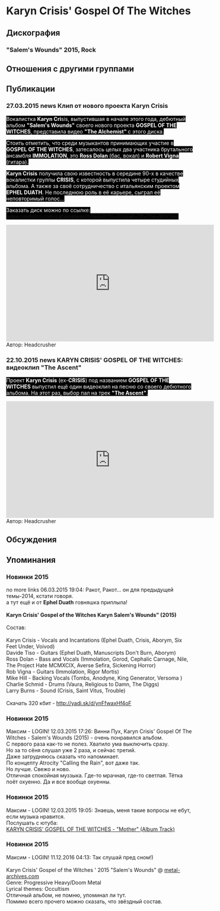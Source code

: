 # Karyn Crisis' Gospel Of The Witches



## Дискография

### "Salem's Wounds" 2015, Rock




## Отношения с другими группами


## Публикации

### 27.03.2015 news Клип от нового проекта Karyn Crisis

<P><FONT style="BACKGROUND-COLOR: #000000" color=#ffffff>Вокалистка <STRONG>Karyn Cri</STRONG>sis, выпустившая в начале этого года, дебютный альбом <STRONG>"Salem's Wounds"</STRONG> своего нового проекта <STRONG>GOSPEL OF THE WITCHES</STRONG>, представила видео <STRONG>"The Alchemist" </STRONG>с этого&nbsp;диска.</FONT></P>
<P><FONT style="BACKGROUND-COLOR: #000000" color=#ffffff>Стоить отметить, что среди музыкантов принимающих участие в <STRONG>GOSPEL OF THE WITCHES</STRONG>, затесалось целых два участника брутального ансамбля <STRONG>IMMOLATION</STRONG>, это <STRONG>Ross Dolan</STRONG> (бас, вокал) и <STRONG>Robert Vigna</STRONG> (гитара).</FONT></P>
<P><FONT style="BACKGROUND-COLOR: #000000" color=#ffffff><STRONG>Karyn Crisis</STRONG> получила свою известность в середине 90-х в качестве вокалистки группы <STRONG>CRISIS</STRONG>, с которой выпустила четыре студийных альбома. А также за своё сотрудничество с итальянским проектом <STRONG>EPHEL DUATH</STRONG>. Не последнюю роль в её карьере, сыграл её неповторимый голос...</FONT></P>
<P><FONT style="BACKGROUND-COLOR: #000000" color=#ffffff>Заказать диск можно по ссылке: <A href="http://www.cmdistro.com/catalogsearch/result/?q=Gospel+Of+The+Witches">www.cmdistro.com/catalogsearch/result/?q=Gospel+Of+The+Witches</A></FONT></P>
<CENTER><IFRAME height=315 src="https://www.youtube.com/embed/2piIXVm8Z5Y" frameBorder=0 width=560 allowfullscreen></IFRAME></CENTER>
Автор: Headcrusher

### 22.10.2015 news KARYN CRISIS&#39; GOSPEL OF THE WITCHES: видеоклип &quot;The Ascent&quot;

<P><FONT style="BACKGROUND-COLOR: #000000" color=#ffffff>Проект<STRONG> Karyn Crisis</STRONG> (ex-<STRONG>CRISIS</STRONG>) под названием <STRONG>GOSPEL OF THE WITCHES</STRONG> выпустил ещё один видеоклип на песню со своего дебютного альбома. На этот раз,&nbsp;выбор пал на трек&nbsp;<STRONG>"The Ascent"</STRONG>.</FONT></P>
<CENTER><IFRAME height=315 src="https://www.youtube.com/embed/IMZsN1Fwqi8" frameBorder=0 width=560 allowfullscreen></IFRAME></CENTER>
Автор: Headcrusher


## Обсуждения


## Упоминания

### Новинки 2015

no more links 06.03.2015 19:04:
Ракот, Ракот... он для предыдущей темы-2014, кстати говоря. <BR>а тут ещё и от <B>Ephel Duath</B> говняшка приплыла!<BR><BR><B>Karyn Crisis' Gospel of the Witches Karyn Salem's Wounds" (2015)</B><BR><BR>Состав:<BR><BR>Karyn Crisis - Vocals and Incantations (Ephel Duath, Crisis, Aborym, Six Feet Under, Voivod)<BR>Davide Tiso - Guitars (Ephel Duath, Manuscripts Don't Burn, Aborym)<BR>Ross Dolan - Bass and Vocals (Immolation, Gorod, Cephalic Carnage, Nile, The Project Hate MCMXCIX, Averse Sefira, Sickening Horror)<BR>Rob Vigna - Guitars (Immolation, Rigor Mortis)<BR>Mike Hill - Backing Vocals (Tombs, Anodyne, King Generator, Versoma )<BR>Charlie Schmid - Drums (Vaura, Religious to Damn, The Diggs)<BR>Larry Burns - Sound (Crisis, Saint Vitus, Trouble) <BR><BR>Скачать 320 кбит - <A HREF="http://yadi.sk/d/ynFfwaxHf4oF" TARGET="_blank">http://yadi.sk/d/ynFfwaxHf4oF</A>

### Новинки 2015

Максим - LOGIN! 12.03.2015 17:26:
Винни Пух, Karyn Crisis' Gospel Of The Witches - Salem's Wounds (2015) - очень понравился альбом.<BR>С первого раза как-то не полез. Хватило ума выключить сразу.<BR>Но за то сёня слушал уже 2 раза, и сейчас третий.<BR>Даже затрудняюсь сказать что напоминает.<BR>По концепту Atrocity "Calling the Rain", вот даже так.<BR>Но лучше. Свежо и ново.<BR>Отличная спокойная муззыка. Где-то мрачная, где-то светлая. Тётка поёт охуенно. Да и все вообще охуенны.

### Новинки 2015

Максим - LOGIN! 12.03.2015 19:05:
Знаешь, меня такие вопросы не ебут, если музыка нравится.<BR>Послушать с ютуба:<BR><A HREF="http://www.youtube.com/watch?v=_1AIUdaHT_k" TARGET="_blank">KARYN CRISIS' GOSPEL OF THE WITCHES - "Mother" (Album Track)</A>

### Новинки 2015

Максим - LOGIN! 11.12.2016 04:13:
Так слушай пред сном!)<BR><BR>Karyn Crisis' Gospel of the Witches ' 2015 "Salem's Wounds" @ <A HREF="http://www.metal-archives.com/bands/Karyn_Crisis%27_Gospel_of_the_Witches/3540393644" TARGET="_blank">metal-archives.com</A><BR>Genre: Progressive Heavy/Doom Metal <BR>Lyrical themes: Occultism <BR>Отличный альбом, не помню, упоминал ли тут.<BR>Помимо всего прочего можно сказать, что звёздный состав.<BR>

